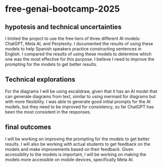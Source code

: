 # free-genai-bootcamp-2025

## hypotesis and technical uncertainties
I limited the project to use the free tiers of three different AI models: ChatGPT, Meta AI, and Perplexity. I documented the results of using these models to help Spanish speakers practice constructing sentences in English. I compared the results of using these models to determine which one was the most effective for this purpose. I believe I need to improve the prompting for the models to get better results.

## Technical explorations

For the diagrams I will be using excalidraw, given that it has an AI model that can generate diagrams from text, similar to using mermaid for diagrams but with more flexibility. I was able to generate good initial prompts for the AI models, but they need to be improved for consistency, so far ChatGPT has been the most consistent in the responses.

## final outcomes

I will be working on improving the prompting for the models to get better results. I will also be working with actual students to get feedback on the models and make improvements based on their feedback. Given accessiblity to the models is important, I will be working on making the models more accessible on mobile devices, specifically Meta AI.